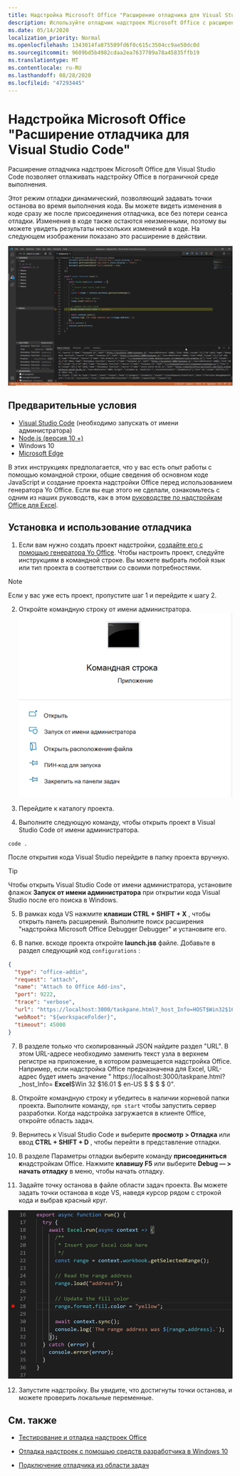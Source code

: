 ```yaml
---
title: Надстройка Microsoft Office "Расширение отладчика для Visual Studio Code"
description: Используйте отладчик надстроек Microsoft Office с расширением кода Visual Studio, чтобы отладить надстройку Office.
ms.date: 05/14/2020
localization_priority: Normal
ms.openlocfilehash: 1343014fa875509fd6f0c615c3504cc9ae50dc0d
ms.sourcegitcommit: 9609bd5b4982cdaa2ea7637709a78a45835ffb19
ms.translationtype: MT
ms.contentlocale: ru-RU
ms.lasthandoff: 08/28/2020
ms.locfileid: "47293445"
---
```

# <a name="microsoft-office-add-in-debugger-extension-for-visual-studio-code"></a>Надстройка Microsoft Office "Расширение отладчика для Visual Studio Code"

Расширение отладчика надстроек Microsoft Office для Visual Studio Code позволяет отлаживать надстройку Office в пограничной среде выполнения.

Этот режим отладки динамический, позволяющий задавать точки останова во время выполнения кода. Вы можете видеть изменения в коде сразу же после присоединения отладчика, все без потери сеанса отладки. Изменения в коде также остаются неизменными, поэтому вы можете увидеть результаты нескольких изменений в коде. На следующем изображении показано это расширение в действии.

![Отладка расширения отладчика надстроек Office раздел надстройки Excel](../images/vs-debugger-extension-for-office-addins.jpg)

## <a name="prerequisites"></a>Предварительные условия

- [Visual Studio Code](https://code.visualstudio.com/) (необходимо запускать от имени администратора)
- [Node.js (версия 10 +)](https://nodejs.org/)
- Windows 10
- [Microsoft Edge](https://www.microsoft.com/edge)

В этих инструкциях предполагается, что у вас есть опыт работы с помощью командной строки, общие сведения об основном коде JavaScript и создание проекта надстройки Office перед использованием генератора Yo Office. Если вы еще этого не сделали, ознакомьтесь с одним из наших руководств, как в этом [руководстве по надстройкам Office для Excel](../tutorials/excel-tutorial.md).

## <a name="install-and-use-the-debugger"></a>Установка и использование отладчика

1. Если вам нужно создать проект надстройки, [создайте его с помощью генератора Yo Office](https://docs.microsoft.com/office/dev/add-ins/quickstarts/excel-quickstart-jquery?tabs=yeomangenerator). Чтобы настроить проект, следуйте инструкциям в командной строке. Вы можете выбрать любой язык или тип проекта в соответствии со своими потребностями.

> [!NOTE]
> Если у вас уже есть проект, пропустите шаг 1 и перейдите к шагу 2.

2. Откройте командную строку от имени администратора.
   ![Параметры командной строки, в том числе "Запуск от имени администратора" в Windows 10](../images/run-as-administrator-vs-code.jpg)

3. Перейдите к каталогу проекта.

4. Выполните следующую команду, чтобы открыть проект в Visual Studio Code от имени администратора.

```command&nbsp;line
code .
```

После открытия кода Visual Studio перейдите в папку проекта вручную.

> [!TIP]
> Чтобы открыть Visual Studio Code от имени администратора, установите флажок **Запуск от имени администратора** при открытии кода Visual Studio после его поиска в Windows.

5. В рамках кода VS нажмите **клавиши CTRL + SHIFT + X** , чтобы открыть панель расширений. Выполните поиск расширения "надстройка Microsoft Office Debugger Debugger" и установите его.

6. В папке. вскоде проекта откройте **launch.jsв** файле. Добавьте в раздел следующий код `configurations` :

```JSON
{
  "type": "office-addin",
  "request": "attach",
  "name": "Attach to Office Add-ins",
  "port": 9222,
  "trace": "verbose",
  "url": "https://localhost:3000/taskpane.html?_host_Info=HOST$Win32$16.01$en-US$$$$0",
  "webRoot": "${workspaceFolder}",
  "timeout": 45000
}
```

7. В разделе только что скопированный JSON найдите раздел "URL". В этом URL-адресе необходимо заменить текст узла в верхнем регистре на приложение, в котором размещается надстройка Office. Например, если надстройка Office предназначена для Excel, URL-адрес будет иметь значение " https://localhost:3000/taskpane.html?_host_Info= <strong>Excel</strong>$Win 32 $16.01 $ en-US $ \$ \$ \$ 0".

8. Откройте командную строку и убедитесь в наличии корневой папки проекта. Выполните команду, `npm start` чтобы запустить сервер разработки. Когда надстройка загружается в клиенте Office, откройте область задач.

9. Вернитесь к Visual Studio Code и выберите **просмотр > Отладка** или ввод **CTRL + SHIFT + D** , чтобы перейти в представление отладки.

10. В разделе Параметры отладки выберите команду **присоединиться к**надстройкам Office. Нажмите **клавишу F5** или выберите **Debug — > начать отладку** в меню, чтобы начать отладку.

11. Задайте точку останова в файле области задач проекта. Вы можете задать точки останова в коде VS, наведя курсор рядом с строкой кода и выбрав красный круг.

![В строке кода в VS отображается красный кружок](../images/set-breakpoint.jpg)

12. Запустите надстройку. Вы увидите, что достигнуты точки останова, и можете проверить локальные переменные.

## <a name="see-also"></a>См. также

* [Тестирование и отладка надстроек Office](test-debug-office-add-ins.md)

* [Отладка надстроек с помощью средств разработчика в Windows 10](debug-add-ins-using-f12-developer-tools-on-windows-10.md)

* [Подключение отладчика из области задач](attach-debugger-from-task-pane.md)
